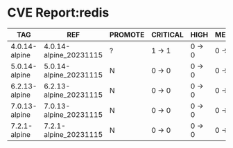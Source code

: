 # CVE Report:redis
|      TAG      |          REF           | PROMOTE | CRITICAL |  HIGH  | MEDIUM |  LOW   | UNKNOWN |
|---------------|------------------------|---------|----------|--------|--------|--------|---------|
| 4.0.14-alpine | 4.0.14-alpine_20231115 | ?       | 1 -> 1   | 0 -> 0 | 0 -> 0 | 0 -> 0 | 0 -> 0  |
| 5.0.14-alpine | 5.0.14-alpine_20231115 | N       | 0 -> 0   | 0 -> 0 | 0 -> 0 | 0 -> 0 | 0 -> 0  |
| 6.2.13-alpine | 6.2.13-alpine_20231115 | N       | 0 -> 0   | 0 -> 0 | 0 -> 0 | 0 -> 0 | 0 -> 0  |
| 7.0.13-alpine | 7.0.13-alpine_20231115 | N       | 0 -> 0   | 0 -> 0 | 0 -> 0 | 0 -> 0 | 0 -> 0  |
| 7.2.1-alpine  | 7.2.1-alpine_20231115  | N       | 0 -> 0   | 0 -> 0 | 0 -> 0 | 0 -> 0 | 0 -> 0  |
